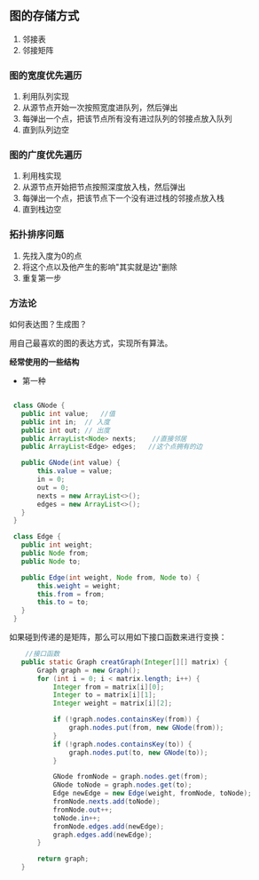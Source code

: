 ## 图的存储方式
1. 邻接表
2. 邻接矩阵

### 图的宽度优先遍历
1. 利用队列实现
2. 从源节点开始一次按照宽度进队列，然后弹出
3. 每弹出一个点，把该节点所有没有进过队列的邻接点放入队列
4. 直到队列边空

### 图的广度优先遍历
1. 利用栈实现
2. 从源节点开始把节点按照深度放入栈，然后弹出
3. 每弹出一个点，把该节点下一个没有进过栈的邻接点放入栈
4. 直到栈边空


### 拓扑排序问题
1. 先找入度为0的点
2. 将这个点以及他产生的影响"其实就是边"删除
3. 重复第一步


### 方法论
如何表达图？生成图？

用自己最喜欢的图的表达方式，实现所有算法。

**经常使用的一些结构**
- 第一种
 ```java

  class GNode {
    public int value;   //值
    public int in;  // 入度
    public int out; // 出度
    public ArrayList<Node> nexts;    //直接邻居
    public ArrayList<Edge> edges;   //这个点拥有的边

    public GNode(int value) {
        this.value = value;
        in = 0;
        out = 0;
        nexts = new ArrayList<>();
        edges = new ArrayList<>();
    }
  }

  class Edge {
    public int weight;
    public Node from;
    public Node to;

    public Edge(int weight, Node from, Node to) {
        this.weight = weight;
        this.from = from;
        this.to = to;
    }
  }

 ```

 如果碰到传递的是矩阵，那么可以用如下接口函数来进行变换：
 ```java
     //接口函数
    public static Graph creatGraph(Integer[][] matrix) {
        Graph graph = new Graph();
        for (int i = 0; i < matrix.length; i++) {
            Integer from = matrix[i][0];
            Integer to = matrix[i][1];
            Integer weight = matrix[i][2];

            if (!graph.nodes.containsKey(from)) {
                graph.nodes.put(from, new GNode(from));
            }
            if (!graph.nodes.containsKey(to)) {
                graph.nodes.put(to, new GNode(to));
            }

            GNode fromNode = graph.nodes.get(from);
            GNode toNode = graph.nodes.get(to);
            Edge newEdge = new Edge(weight, fromNode, toNode);
            fromNode.nexts.add(toNode);
            fromNode.out++;
            toNode.in++;
            fromNode.edges.add(newEdge);
            graph.edges.add(newEdge);
        }

        return graph;
    }
 ```